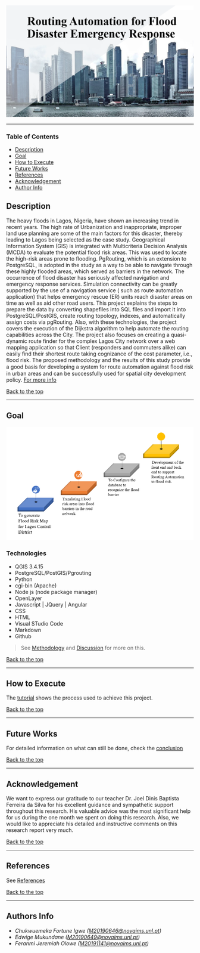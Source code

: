 ![Project Image](image/prj.png)
________
### Table of Contents
- [Description](#description)
- [Goal](#goal)
- [How to Execute](#how-to-execute)
- [Future Works](#future-works)
- [References](#References)
- [Acknowledgement](#acknowledgement)
- [Author Info](#author-info)

## Description
The heavy floods in Lagos, Nigeria, have shown an increasing trend in recent years. The high rate of Urbanization and inappropriate, improper land use planning are some of the main factors for this disaster, thereby leading to Lagos being selected as the case study. Geographical Information System (GIS) is integrated with Multicriteria Decision Analysis (MCDA) to evaluate the potential flood risk areas. This was used to locate the high-risk areas prone to flooding. PgRouting, which is an extension to PostgreSQL, is adopted in the study as a way to be able to navigate through these highly flooded areas, which served as barriers in the network. The occurrence of flood disaster has seriously affected navigation and emergency response services. Simulation connectivity can be greatly supported by the use of a navigation service ( such as route automation application) that helps emergency rescue (ER) units reach disaster areas on time as well as aid other road users. This project explains the steps to prepare the data by converting shapefiles into SQL files and import it into PostgreSQL/PostGIS, create routing topology, indexes, and automatically assign costs via pgRouting. Also, with these technologies, the project covers the execution of the Dijkstra algorithm to help automate the routing capabilities across the City. The project also focuses on creating a quasi-dynamic route finder for the complex Lagos City network over a web mapping application so that Client (responders and commuters alike) can easily find their shortest route taking cognizance of the cost parameter, i.e., flood risk. The proposed methodology and the results of this study provide a good basis for developing a system for route automation against ﬂood risk in urban areas and can be successfully used for spatial city development policy. [For more info](docs/Introduction.md)

[Back to the top](#table-of-contents)
________

## Goal
![Objectives](image/objectives.png)

### Technologies
- QGIS 3.4.15
- PostgreSQL/PostGIS/Pgrouting
- Python
- cgi-bin (Apache)
- Node js (node package manager)
- OpenLayer
- Javascript | JQuery | Angular
- CSS
- HTML
- Visual STudio Code
- Markdown
- Github

>See [Methodology](docs/Methodology.md) and [Discussion](docs/Result_Discussion.md) for more on this.

[Back to the top](#table-of-contents)
__________

## How to Execute
The [tutorial](docs/Tutorial.md) shows the process used to achieve this project.

[Back to the top](#table-of-contents)
__________

## Future Works
For detailed information on what can still be done, check the [conclusion](docs/Conclusion.md)

[Back to the top](#table-of-contents)
__________

## Acknowledgement
We want to express our gratitude to our teacher Dr. Joel Dinis Baptista Ferreira da Silva for his excellent guidance and sympathetic support throughout this research. His valuable advice was the most significant help for us during the one month we spent on doing this research. Also, we would like to appreciate his detailed and instructive comments on this research report very much.

[Back to the top](#table-of-contents)
___________

## References
See [References](docs/References.md)

[Back to the top](#table-of-contents)
__________

## Authors Info
* *Chukwuemeka Fortune Igwe (M20190646@novaims.unl.pt)*
* *Edwige Mukundane (M20190649@novaims.unl.pt)*
* *Feranmi Jeremiah Olowe (M20191141@novaims.unl.pt)*